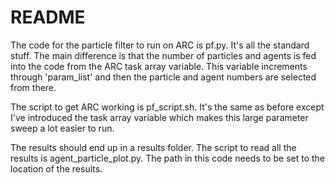 # README

The code for the particle filter to run on ARC is pf.py. It's all the standard stuff. The main difference is that the number of
particles and agents is fed into the code from the ARC task array variable. This variable increments through 'param_list' and then
the particle and agent numbers are selected from there.

The script to get ARC working is pf_script.sh. It's the same as before except I've introduced the task array variable which makes
this large parameter sweep a lot easier to run. 

The results should end up in a results folder. The script to read all the results is agent_particle_plot.py. The path in this code
needs to be set to the location of the results. 
